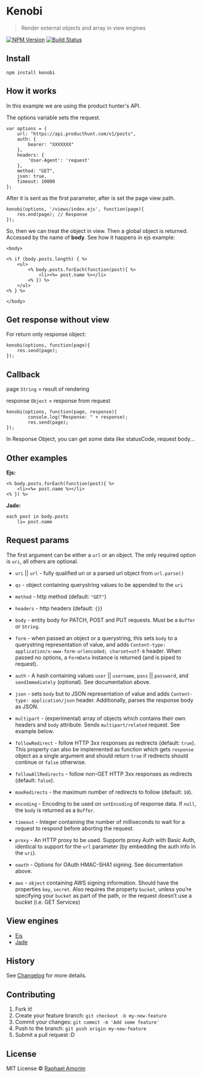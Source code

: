 # Kenobi

> Render external objects and array in view engines

[![NPM Version](https://img.shields.io/npm/v/express.svg?style=flat)](https://www.npmjs.org/package/kenobi)
[![Build Status](https://api.travis-ci.org/raphamorim/kenobi.svg)](https://travis-ci.org/raphamorim/kenobi)

## Install

	npm install kenobi

## How it works

In this example we are using the product hunter's API.

The options variable sets the request.

	var options = {
    	url: "https://api.producthunt.com/v1/posts",
    	auth: {
      		bearer: "XXXXXXX"
    	},
    	headers: {
        	'User-Agent': 'request'
    	},
 		method: "GET",
    	json: true,
    	timeout: 10000
  	};

After it is sent as the first parameter, after is set the page view path.

  	kenobi(options, '/views/index.ejs', function(page){
  		res.end(page); // Response
  	});

So, then we can treat the object in view. Then a global object is returned. Accessed by the name of **body**. See how it happens in ejs example:

	<body>

	<% if (body.posts.length) { %>
		<ul>
			<% body.posts.forEach(function(post){ %>
				<li><%= post.name %></li>
			<% }) %>
		</ul>
	<% } %>

	</body>

## Get response without view

For return only response object:

	kenobi(options, function(page){
  		res.send(page);
  	});

## Callback

page `String` = result of rendering

response `Object` = response from request

  	kenobi(options, function(page, response){
      		console.log("Response: " + response);
      		res.send(page);
  	});

In Response Object, you can get some data like statusCode, request body...

## Other examples

**Ejs:**

	<% body.posts.forEach(function(post){ %>
		<li><%= post.name %></li>
	<% }) %>

**Jade:**

	each post in body.posts
    	li= post.name


## Request params

The first argument can be either a `url` or an object. The only required option is `uri`, all others are optional.

- `uri` || `url` - fully qualified uri or a parsed url object from `url.parse()`

- `qs` - object containing querystring values to be appended to the `uri`

- `method` - http method (default: `"GET"`)

- `headers` - http headers (default: `{}`)

- `body` - entity body for PATCH, POST and PUT requests. Must be a `Buffer` or `String`.

- `form` - when passed an object or a querystring, this sets `body` to a querystring representation of value, and adds `Content-type: application/x-www-form-urlencoded; charset=utf-8` header. When passed no options, a `FormData` instance is returned (and is piped to request).

- `auth` - A hash containing values `user` || `username`, `pass` || `password`, and `sendImmediately` (optional).  See documentation above.

- `json` - sets `body` but to JSON representation of value and adds `Content-type: application/json` header.  Additionally, parses the response body as JSON.

- `multipart` - (experimental) array of objects which contains their own headers and `body` attribute. Sends `multipart/related` request. See example below.

- `followRedirect` - follow HTTP 3xx responses as redirects (default: `true`). This property can also be implemented as function which gets `response` object as a single argument and should return `true` if redirects should continue or `false` otherwise.

- `followAllRedirects` - follow non-GET HTTP 3xx responses as redirects (default: `false`).

- `maxRedirects` - the maximum number of redirects to follow (default: `10`).

- `encoding` - Encoding to be used on `setEncoding` of response data. If `null`, the `body` is returned as a `Buffer`.

- `timeout` - Integer containing the number of milliseconds to wait for a request to respond before aborting the request.

- `proxy` - An HTTP proxy to be used. Supports proxy Auth with Basic Auth, identical to support for the `url` parameter (by embedding the auth info in the `uri`).

- `oauth` - Options for OAuth HMAC-SHA1 signing. See documentation above.

- `aws` - `object` containing AWS signing information. Should have the properties `key`, `secret`. Also requires the property `bucket`, unless you’re specifying your `bucket` as part of the path, or the request doesn’t use a bucket (i.e. GET Services)


## View engines

- [Ejs](https://github.com/visionmedia/ejs)
- [Jade](https://github.com/visionmedia/jade)

## History

See [Changelog](docs/changelog.md) for more details.

## Contributing

1. Fork it!
2. Create your feature branch: `git checkout -b my-new-feature`
3. Commit your changes: `git commit -m 'Add some feature'`
4. Push to the branch: `git push origin my-new-feature`
5. Submit a pull request :D

## License

MIT License © [Raphael Amorim](https://github.com/raphamorim)
